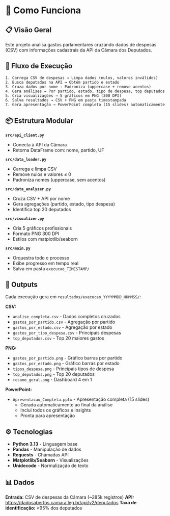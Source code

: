 # 🔧 Como Funciona

## 📋 Visão Geral

Este projeto analisa gastos parlamentares cruzando dados de despesas (CSV) com informações cadastrais da API da Câmara dos Deputados.

## 🔄 Fluxo de Execução

```
1. Carrega CSV de despesas → Limpa dados (nulos, valores inválidos)
2. Busca deputados na API → Obtém partido e estado
3. Cruza dados por nome → Padroniza (uppercase + remove acentos)
4. Gera análises → Por partido, estado, tipo de despesa, top deputados
5. Cria visualizações → 5 gráficos em PNG (300 DPI)
6. Salva resultados → CSV + PNG em pasta timestampada
7. Gera apresentação → PowerPoint completo (15 slides) automaticamente
```

## 📦 Estrutura Modular

**`src/api_client.py`**
- Conecta à API da Câmara
- Retorna DataFrame com: nome, partido, UF

**`src/data_loader.py`**
- Carrega e limpa CSV
- Remove nulos e valores ≤ 0
- Padroniza nomes (uppercase, sem acentos)

**`src/data_analyzer.py`**
- Cruza CSV + API por nome
- Gera agregações (partido, estado, tipo despesa)
- Identifica top 20 deputados

**`src/visualizer.py`**
- Cria 5 gráficos profissionais
- Formato PNG 300 DPI
- Estilos com matplotlib/seaborn

**`src/main.py`**
- Orquestra todo o processo
- Exibe progresso em tempo real
- Salva em pasta `execucao_TIMESTAMP/`

## 🎯 Outputs

Cada execução gera em `resultados/execucao_YYYYMMDD_HHMMSS/`:

**CSV:**
- `analise_completa.csv` - Dados completos cruzados
- `gastos_por_partido.csv` - Agregação por partido
- `gastos_por_estado.csv` - Agregação por estado
- `gastos_por_tipo_despesa.csv` - Principais despesas
- `top_deputados.csv` - Top 20 maiores gastos

**PNG:**
- `gastos_por_partido.png` - Gráfico barras por partido
- `gastos_por_estado.png` - Gráfico barras por estado
- `tipos_despesa.png` - Principais tipos de despesa
- `top_deputados.png` - Top 20 deputados
- `resumo_geral.png` - Dashboard 4 em 1

**PowerPoint:**
- `Apresentacao_Completa.pptx` - Apresentação completa (15 slides)
  - Gerada automaticamente ao final da análise
  - Inclui todos os gráficos e insights
  - Pronta para apresentação

## ⚙️ Tecnologias

- **Python 3.13** - Linguagem base
- **Pandas** - Manipulação de dados
- **Requests** - Chamadas API
- **Matplotlib/Seaborn** - Visualizações
- **Unidecode** - Normalização de texto

## 📊 Dados

**Entrada:** CSV de despesas da Câmara (~285k registros)
**API:** https://dadosabertos.camara.leg.br/api/v2/deputados
**Taxa de identificação:** >95% dos deputados

